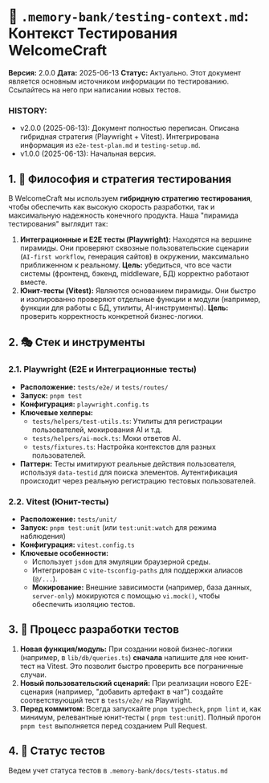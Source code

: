 # 🧪 `.memory-bank/testing-context.md`: Контекст Тестирования WelcomeCraft

**Версия:** 2.0.0
**Дата:** 2025-06-13
**Статус:** Актуально. Этот документ является основным источником информации по тестированию. Ссылайтесь на него при
написании новых тестов.

### HISTORY:

* v2.0.0 (2025-06-13): Документ полностью переписан. Описана гибридная стратегия (Playwright + Vitest). Интегрирована
  информация из `e2e-test-plan.md` и `testing-setup.md`.
* v1.0.0 (2025-06-13): Начальная версия.

## 1. 🎯 Философия и стратегия тестирования

В WelcomeCraft мы используем **гибридную стратегию тестирования**, чтобы обеспечить как высокую скорость разработки, так
и максимальную надежность конечного продукта. Наша "пирамида тестирования" выглядит так:

1. **Интеграционные и E2E тесты (Playwright):** Находятся на вершине пирамиды. Они проверяют сквозные пользовательские
   сценарии (`AI-first workflow`, генерация сайтов) в окружении, максимально приближенном к реальному. **Цель:**
   убедиться, что все части системы (фронтенд, бэкенд, middleware, БД) корректно работают вместе.
2. **Юнит-тесты (Vitest):** Являются основанием пирамиды. Они быстро и изолированно проверяют отдельные функции и
   модули (например, функции для работы с БД, утилиты, AI-инструменты). **Цель:** проверить корректность конкретной
   бизнес-логики.

## 2. 🎭 Стек и инструменты

### 2.1. Playwright (E2E и Интеграционные тесты)

* **Расположение:** `tests/e2e/` и `tests/routes/`
* **Запуск:** `pnpm test`
* **Конфигурация:** `playwright.config.ts`
* **Ключевые хелперы:**
    * `tests/helpers/test-utils.ts`: Утилиты для регистрации пользователей, мокирования AI и т.д.
    * `tests/helpers/ai-mock.ts`: Моки ответов AI.
    * `tests/fixtures.ts`: Настройка контекстов для разных пользователей.
* **Паттерн:** Тесты имитируют реальные действия пользователя, используя `data-testid` для поиска элементов.
  Аутентификация происходит через реальную регистрацию тестовых пользователей.

### 2.2. Vitest (Юнит-тесты)

* **Расположение:** `tests/unit/`
* **Запуск:** `pnpm test:unit` (или `test:unit:watch` для режима наблюдения)
* **Конфигурация:** `vitest.config.ts`
* **Ключевые особенности:**
    * Использует `jsdom` для эмуляции браузерной среды.
    * Интегрирован с `vite-tsconfig-paths` для поддержки алиасов (`@/...`).
    * **Мокирование:** Внешние зависимости (например, база данных, `server-only`) мокируются с помощью `vi.mock()`,
      чтобы обеспечить изоляцию тестов.

## 3. 🚀 Процесс разработки тестов

1. **Новая функция/модуль:** При создании новой бизнес-логики (например, в `lib/db/queries.ts`) **сначала** напишите для
   нее юнит-тест на Vitest. Это позволит быстро проверить все пограничные случаи.
2. **Новый пользовательский сценарий:** При реализации нового E2E-сценария (например, "добавить артефакт в чат")
   создайте соответствующий тест в `tests/e2e/` на Playwright.
3. **Перед коммитом:** Всегда запускайте `pnpm typecheck`, `pnpm lint` и, как минимум, релевантные юнит-тесты (
   `pnpm test:unit`). Полный прогон `pnpm test` выполняется перед созданием Pull Request.

## 4. 📌 Статус тестов

Ведем учет статуса тестов в `.memory-bank/docs/tests-status.md`


